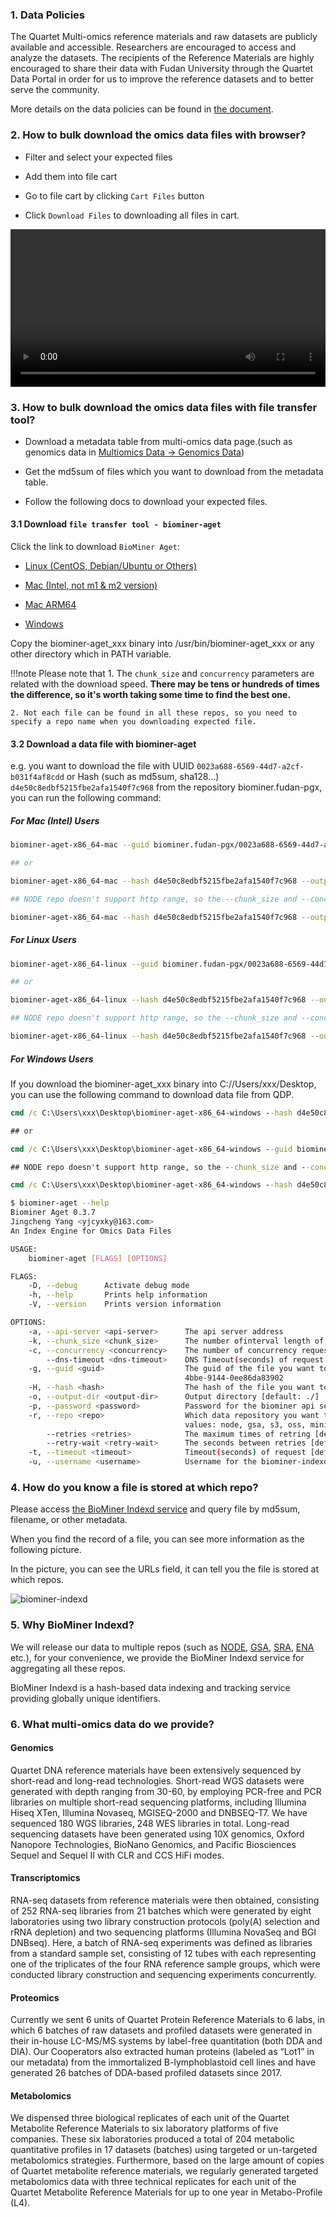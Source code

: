 ### 1. Data Policies
The Quartet Multi-omics reference materials and raw datasets are publicly available and accessible. Researchers are encouraged to access and analyze the datasets. The recipients of the Reference Materials are highly encouraged to share their data with Fudan University through the Quartet Data Portal in order for us to improve the reference datasets and to better serve the community.

More details on the data policies can be found in [the document](../policies/data_request_policy.md).


### 2. How to bulk download the omics data files with browser?

- Filter and select your expected files

- Add them into file cart

- Go to file cart by clicking `Cart Files` button

- Click `Download Files` to downloading all files in cart.

<video width="100%" controls autoplay>
    <source src="/assets/videos/cart2download.mov" type="video/mp4">
</video>


### 3. How to bulk download the omics data files with file transfer tool?

- Download a metadata table from multi-omics data page.(such as genomics data in <a href="https://www.chinese-quartet.org/#/data/download/quartet-genomics" target="_blank">Multiomics Data -> Genomics Data</a>)

- Get the md5sum of files which you want to download from the metadata table.

- Follow the following docs to download your expected files.

#### 3.1 Download `file transfer tool - biominer-aget`

Click the link to download `BioMiner Aget`:

- [Linux (CentOS, Debian/Ubuntu or Others)](https://www.indexd.org/biominer-aget/biominer-aget-x86_64-linux)

- [Mac (Intel, not m1 & m2 version)](https://www.indexd.org/biominer-aget/biominer-aget-x86_64-mac)

- [Mac ARM64](https://www.indexd.org/biominer-aget/biominer-aget-x86_64-mac-arm64)

- [Windows](https://www.indexd.org/biominer-aget/biominer-aget-x86_64-windows)

Copy the biominer-aget_xxx binary into /usr/bin/biominer-aget_xxx or any other directory which in PATH variable.

!!!note Please note that
    1. The `chunk_size` and `concurrency` parameters are related with the download speed. **There may be tens or hundreds of times the difference, so it's worth taking some time to find the best one.**
    
    2. Not each file can be found in all these repos, so you need to specify a repo name when you downloading expected file.

#### 3.2 Download a data file with biominer-aget
e.g. you want to download the file with UUID `0023a688-6569-44d7-a2cf-b031f4af8cdd` or Hash (such as md5sum, sha128...) `d4e50c8edbf5215fbe2afa1540f7c968` from the repository biominer.fudan-pgx, you can run the following command:

##### For Mac (Intel) Users

```bash
biominer-aget-x86_64-mac --guid biominer.fudan-pgx/0023a688-6569-44d7-a2cf-b031f4af8cdd --output-dir ~/Downloads/ --repo gsa --chunk_size 1m --concurrency 1000

## or

biominer-aget-x86_64-mac --hash d4e50c8edbf5215fbe2afa1540f7c968 --output-dir ~/Downloads/ --repo gsa --chunk_size 1m --concurrency 1000

## NODE repo doesn't support http range, so the --chunk_size and --concurrency arguments don't work for it.

biominer-aget-x86_64-mac --hash d4e50c8edbf5215fbe2afa1540f7c968 --output-dir ~/Downloads/ --repo node
```

##### For Linux Users

```bash
biominer-aget-x86_64-linux --guid biominer.fudan-pgx/0023a688-6569-44d7-a2cf-b031f4af8cdd --output-dir ~/Downloads/ --repo gsa --chunk_size 1m --concurrency 1000

## or

biominer-aget-x86_64-linux --hash d4e50c8edbf5215fbe2afa1540f7c968 --output-dir ~/Downloads/ --repo gsa --chunk_size 1m --concurrency 1000

## NODE repo doesn't support http range, so the --chunk_size and --concurrency arguments don't work for it.

biominer-aget-x86_64-linux --hash d4e50c8edbf5215fbe2afa1540f7c968 --output-dir ~/Downloads/ --repo node
```

##### For Windows Users

If you download the biominer-aget_xxx binary into C://Users/xxx/Desktop, you can use the following command to download data file from QDP.

```cmd
cmd /c C:\Users\xxx\Desktop\biominer-aget-x86_64-windows --hash d4e50c8edbf5215fbe2afa1540f7c968 --repo gsa

## or

cmd /c C:\Users\xxx\Desktop\biominer-aget-x86_64-windows --guid biominer.fudan-pgx/0023a688-6569-44d7-a2cf-b031f4af8cdd --repo gsa --chunk_size 1m --concurrency 1000

## NODE repo doesn't support http range, so the --chunk_size and --concurrency arguments don't work for it.

cmd /c C:\Users\xxx\Desktop\biominer-aget-x86_64-windows --hash d4e50c8edbf5215fbe2afa1540f7c968 --repo node
```

```bash
$ biominer-aget --help
Biominer Aget 0.3.7
Jingcheng Yang <yjcyxky@163.com>
An Index Engine for Omics Data Files

USAGE:
    biominer-aget [FLAGS] [OPTIONS]

FLAGS:
    -D, --debug      Activate debug mode
    -h, --help       Prints help information
    -V, --version    Prints version information

OPTIONS:
    -a, --api-server <api-server>      The api server address
    -k, --chunk_size <chunk_size>      The number ofinterval length of each concurrent request [default: '50m']
    -c, --concurrency <concurrency>    The number of concurrency request [default: 10]
        --dns-timeout <dns-timeout>    DNS Timeout(seconds) of request [default: 10]
    -g, --guid <guid>                  The guid of the file you want to download, e.g. biominer.fudan-pgx/00006134-c655-
                                       4bbe-9144-0ee86da83902
    -H, --hash <hash>                  The hash of the file you want to download, e.g. b47ee06cdf62847f6d4c11bb12ac1ae0
    -o, --output-dir <output-dir>      Output directory [default: ./]
    -p, --password <password>          Password for the biominer api server [default: anonymous]
    -r, --repo <repo>                  Which data repository you want to download from [default: node]  [possible
                                       values: node, gsa, s3, oss, minio]
        --retries <retries>            The maximum times of retring [default: 0]
        --retry-wait <retry-wait>      The seconds between retries [default: 0]
    -t, --timeout <timeout>            Timeout(seconds) of request [default: 60]
    -u, --username <username>          Username for the biominer-indexd api server [default: anonymous]
```

### 4. How do you know a file is stored at which repo?

Please access [the BioMiner Indexd service](http://www.indexd.org/index) and query file by md5sum, filename, or other metadata.

When you find the record of a file, you can see more information as the following picture.

In the picture, you can see the URLs field, it can tell you the file is stored at which repos.

![biominer-indexd](../assets/images/indexd.png)

### 5. Why BioMiner Indexd?

We will release our data to multiple repos (such as [NODE](https://www.biosino.org/node/), [GSA](https://ngdc.cncb.ac.cn/gsa/), [SRA](https://www.ncbi.nlm.nih.gov/sra), [ENA](https://www.ebi.ac.uk/ena/browser/) etc.), for your convenience, we provide the BioMiner Indexd service for aggregating all these repos.

BioMiner Indexd is a hash-based data indexing and tracking service providing globally unique identifiers.

### 6. What multi-omics data do we provide?

#### Genomics

Quartet DNA reference materials have been extensively sequenced by short-read and long-read technologies. Short-read WGS datasets were generated with depth ranging from 30-60, by employing PCR-free and PCR libraries on multiple short-read sequencing platforms, including Illumina Hiseq XTen, Illumina Novaseq, MGISEQ-2000 and DNBSEQ-T7. We have sequenced 180 WGS libraries, 248 WES libraries in total. Long-read sequencing datasets have been generated using 10X genomics, Oxford Nanopore Technologies, BioNano Genomics, and Pacific Biosciences Sequel and Sequel II with CLR and CCS HiFi modes.

#### Transcriptomics

RNA-seq datasets from reference materials were then obtained, consisting of 252 RNA-seq libraries from 21 batches which were generated by eight laboratories using two library construction protocols (poly(A) selection and rRNA depletion) and two sequencing platforms (Illumina NovaSeq and BGI DNBseq). Here, a batch of RNA-seq experiments was defined as libraries from a standard sample set, consisting of 12 tubes with each representing one of the triplicates of the four RNA reference sample groups, which were conducted library construction and sequencing experiments concurrently.

#### Proteomics

Currently we sent 6 units of Quartet Protein Reference Materials to 6 labs, in which 6 batches of raw datasets and profiled datasets were generated in their in-house LC-MS/MS systems by label-free quantitation (both DDA and DIA). Our Cooperators also extracted human proteins (labeled as “Lot1” in our metadata) from the immortalized B-lymphoblastoid cell lines and have generated 26 batches of DDA-based profiled datasets since 2017.

#### Metabolomics

We dispensed three biological replicates of each unit of the Quartet Metabolite Reference Materials to six laboratory platforms of five companies. These six laboratories produced a total of 204 metabolic quantitative profiles in 17 datasets (batches) using targeted or un-targeted metabolomics strategies. Furthermore, based on the large amount of copies of Quartet metabolite reference materials, we regularly generated targeted metabolomics data with three technical replicates for each unit of the Quartet Metabolite Reference Materials for up to one year in Metabo-Profile (L4).